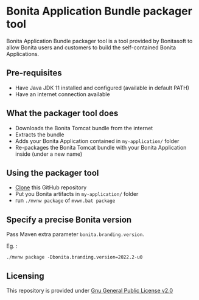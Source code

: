 # Bonita Application Bundle packager tool

Bonita Application Bundle packager tool is a tool provided by Bonitasoft to allow
Bonita users and customers to build the self-contained Bonita Applications.


## Pre-requisites

* Have Java JDK 11 installed and configured (available in default PATH)
* Have an internet connection available


## What the packager tool does

* Downloads the Bonita Tomcat bundle from the internet
* Extracts the bundle
* Adds your Bonita Application contained in `my-application/` folder
* Re-packages the Bonita Tomcat bundle with your Bonita Application inside (under a new name)


## Using the packager tool

* [Clone](https://docs.github.com/en/repositories/creating-and-managing-repositories/cloning-a-repository) this GitHub repository
* Put you Bonita artifacts in `my-application/` folder
* run `./mvnw package` of `mvwn.bat package`


## Specify a precise Bonita version

Pass Maven extra parameter `bonita.branding.version`.

Eg. :
```shell
./mvnw package -Dbonita.branding.version=2022.2-u0
```


## Licensing

This repository is provided under [Gnu General Public License v2.0](LICENSE)